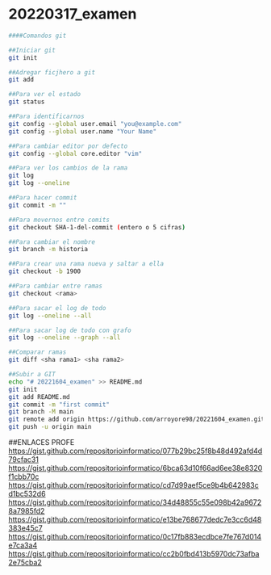 # 20220317_examen
```sh
####Comandos git

##Iniciar git
git init

##Adregar ficjhero a git
git add

##Para ver el estado
git status

##Para identificarnos
git config --global user.email "you@example.com"
git config --global user.name "Your Name"

##Para cambiar editor por defecto
git config --global core.editor "vim"

##Para ver los cambios de la rama
git log 
git log --oneline

##Para hacer commit
git commit -m ""

##Para movernos entre comits
git checkout SHA-1-del-commit (entero o 5 cifras)

##Para cambiar el nombre
git branch -m historia

##Para crear una rama nueva y saltar a ella
git checkout -b 1900

##Para cambiar entre ramas
git checkout <rama>

##Para sacar el log de todo
git log --oneline --all

##Para sacar log de todo con grafo
git log --oneline --graph --all

##Comparar ramas
git diff <sha rama1> <sha rama2>

##Subir a GIT
echo "# 20221604_examen" >> README.md
git init
git add README.md
git commit -m "first commit"
git branch -M main
git remote add origin https://github.com/arroyore98/20221604_examen.git
git push -u origin main
```
  
  ##ENLACES PROFE
  https://gist.github.com/repositorioinformatico/077b29bc25f8b48d492afd4d79cfac31
  https://gist.github.com/repositorioinformatico/6bca63d10f66ad6ee38e8320f1cbb70c
  https://gist.github.com/repositorioinformatico/cd7d99aef5ce9b4b642983cd1bc532d6
  https://gist.github.com/repositorioinformatico/34d48855c55e098b42a96728a7985fd2
  https://gist.github.com/repositorioinformatico/e13be768677dedc7e3cc6d48383e45c7
  https://gist.github.com/repositorioinformatico/0c17fb883ecdbce7fe767d014e7ca3a4
  https://gist.github.com/repositorioinformatico/cc2b0fbd413b5970dc73afba2e75cba2

  
